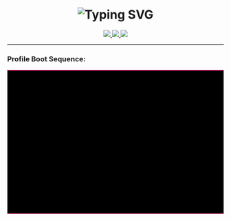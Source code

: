 <h1 align="center">
  <img src="https://readme-typing-svg.demolab.com?font=Fira+Code&duration=3000&pause=1000&color=FF0055&center=true&vCenter=true&width=435&lines=Rhein+Sakatoku;true+hacker;cyberpsycho+mode+%F0%9F%92%80" alt="Typing SVG" />
</h1>


<p align="center">
  <a href="https://rheinsakatoku.github.io" target="_blank">
    <img src="https://komarev.com/ghpvc/?username=RheinSakatoku&style=flat-square&color=ff0066&label=cyber%20scans" />
  </a>
  <a href="https://rheinsakatoku.github.io" target="_blank">
    <img src="https://img.shields.io/badge/%20status-CYBERACTIVE-%23ff0066?style=flat-square&logo=codersrank&logoColor=white" />
  </a>
  <a href="https://rheinsakatoku.github.io" target="_blank">
    <img src="https://img.shields.io/badge/%20brainmode-unstable%20-%23ff0033?style=flat-square&logo=probot&logoColor=white" />
  </a>
</p>



---

### Profile Boot Sequence:

<pre id="cybercode" style="color:#ff0055; background:black; padding:1rem; font-family:'Fira Code', monospace; overflow:auto; height:300px; line-height:1.5; font-size:14px; border:1px solid #ff0066;">
</pre>

<script>
const cyberLines = [
  "> Injecting neural firmware...",
  "> Splicing cortex...",
  "> Tracing deepnet sockets...",
  "[ OK ] Synaptic sync achieved",
  "> Mounting shadowfile.sys",
  "> Overclocking frontal lobe...",
  "!!! ALERT: Cognitive overload threshold exceeded",
  "> Running: ./black_mirrors/summon --daemon",
  ">>> ACCESS POINT: Tokyo Grid [ghosted]",
  ">>> LOG: \"Consciousness is a side-effect.\"",
  "> netlink --brute -key omega_brain.crk",
  "⚠ anomaly detected in subconscious.dat",
  "> Rebuilding dream cache...",
  "...patching false memories...",
  "> ERROR: sanity_check.exe not found",
  "> Executing ./cyber_babel/load.bat",
  "> Echoing nullthoughts >> /dev/psyche"
];

function startCyberScroll() {
  const el = document.getElementById("cybercode");
  let i = 0;
  setInterval(() => {
    if (i >= cyberLines.length) i = 0;
    el.textContent += cyberLines[i] + "\n";
    el.scrollTop = el.scrollHeight;
    i++;
  }, 200);
}

startCyberScroll();
</script>



